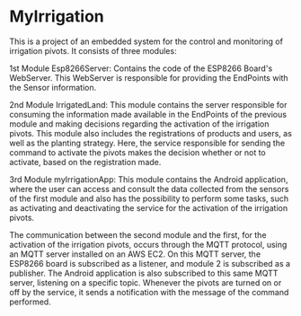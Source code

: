 # MyIrrigation

This is a project of an embedded system for the control and monitoring of irrigation pivots. It consists of three modules:

1st Module Esp8266Server: Contains the code of the ESP8266 Board's WebServer. This WebServer is responsible for providing the EndPoints with the Sensor information.

2nd Module IrrigatedLand: This module contains the server responsible for consuming the information made available in the EndPoints of the previous module and making decisions regarding the activation of the irrigation pivots. This module also includes the registrations of products and users, as well as the planting strategy. Here, the service responsible for sending the command to activate the pivots makes the decision whether or not to activate, based on the registration made.

3rd Module myIrrigationApp: This module contains the Android application, where the user can access and consult the data collected from the sensors of the first module and also has the possibility to perform some tasks, such as activating and deactivating the service for the activation of the irrigation pivots.

The communication between the second module and the first, for the activation of the irrigation pivots, occurs through the MQTT protocol, using an MQTT server installed on an AWS EC2. On this MQTT server, the ESP8266 board is subscribed as a listener, and module 2 is subscribed as a publisher. The Android application is also subscribed to this same MQTT server, listening on a specific topic. Whenever the pivots are turned on or off by the service, it sends a notification with the message of the command performed.

